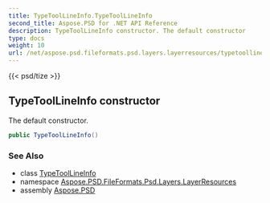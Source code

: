 ```yaml
---
title: TypeToolLineInfo.TypeToolLineInfo
second_title: Aspose.PSD for .NET API Reference
description: TypeToolLineInfo constructor. The default constructor
type: docs
weight: 10
url: /net/aspose.psd.fileformats.psd.layers.layerresources/typetoollineinfo/typetoollineinfo/
---
```

{{< psd/tize >}}
## TypeToolLineInfo constructor

The default constructor.

```csharp
public TypeToolLineInfo()
```

### See Also

* class [TypeToolLineInfo](../)
* namespace [Aspose.PSD.FileFormats.Psd.Layers.LayerResources](../../typetoollineinfo/)
* assembly [Aspose.PSD](../../../)


